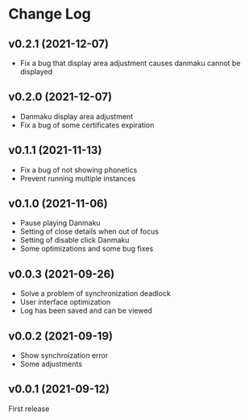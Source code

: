 # Change Log

## v0.2.1 (2021-12-07)

- Fix a bug that display area adjustment causes danmaku cannot be displayed

## v0.2.0 (2021-12-07)

- Danmaku display area adjustment
- Fix a bug of some certificates expiration

## v0.1.1 (2021-11-13)

- Fix a bug of not showing phonetics
- Prevent running multiple instances

## v0.1.0 (2021-11-06)

- Pause playing Danmaku
- Setting of close details when out of focus
- Setting of disable click Danmaku
- Some optimizations and some bug fixes

## v0.0.3 (2021-09-26)

- Solve a problem of synchronization deadlock
- User interface optimization
- Log has been saved and can be viewed

## v0.0.2 (2021-09-19)

- Show synchroization error
- Some adjustments

## v0.0.1 (2021-09-12)

First release

